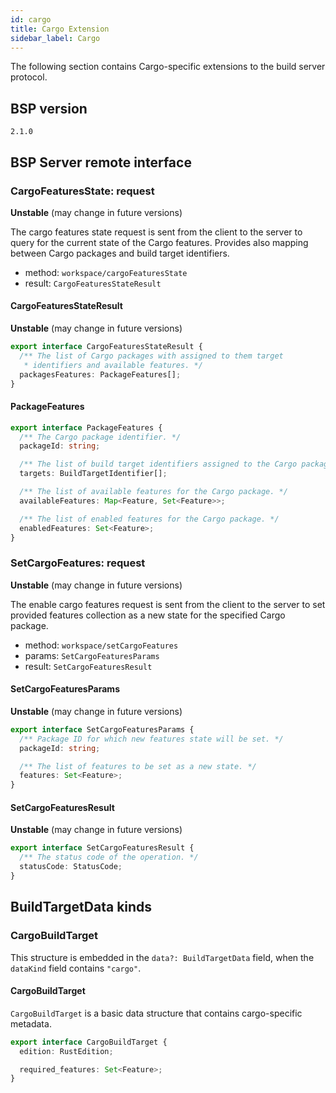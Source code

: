 ```yaml
---
id: cargo
title: Cargo Extension
sidebar_label: Cargo
---
```


The following section contains Cargo-specific extensions to the build server
protocol.

## BSP version

`2.1.0`

## BSP Server remote interface

### CargoFeaturesState: request

**Unstable** (may change in future versions)

The cargo features state request is sent from the client to the server to
query for the current state of the Cargo features. Provides also mapping
between Cargo packages and build target identifiers.

- method: `workspace/cargoFeaturesState`
- result: `CargoFeaturesStateResult`

#### CargoFeaturesStateResult

**Unstable** (may change in future versions)

```ts
export interface CargoFeaturesStateResult {
  /** The list of Cargo packages with assigned to them target
   * identifiers and available features. */
  packagesFeatures: PackageFeatures[];
}
```

#### PackageFeatures

```ts
export interface PackageFeatures {
  /** The Cargo package identifier. */
  packageId: string;

  /** The list of build target identifiers assigned to the Cargo package. */
  targets: BuildTargetIdentifier[];

  /** The list of available features for the Cargo package. */
  availableFeatures: Map<Feature, Set<Feature>>;

  /** The list of enabled features for the Cargo package. */
  enabledFeatures: Set<Feature>;
}
```

### SetCargoFeatures: request

**Unstable** (may change in future versions)

The enable cargo features request is sent from the client to the server to
set provided features collection as a new state for
the specified Cargo package.

- method: `workspace/setCargoFeatures`
- params: `SetCargoFeaturesParams`
- result: `SetCargoFeaturesResult`

#### SetCargoFeaturesParams

**Unstable** (may change in future versions)

```ts
export interface SetCargoFeaturesParams {
  /** Package ID for which new features state will be set. */
  packageId: string;

  /** The list of features to be set as a new state. */
  features: Set<Feature>;
}
```

#### SetCargoFeaturesResult

**Unstable** (may change in future versions)

```ts
export interface SetCargoFeaturesResult {
  /** The status code of the operation. */
  statusCode: StatusCode;
}
```

## BuildTargetData kinds

### CargoBuildTarget

This structure is embedded in
the `data?: BuildTargetData` field, when
the `dataKind` field contains `"cargo"`.

#### CargoBuildTarget

`CargoBuildTarget` is a basic data structure that contains
cargo-specific metadata.

```ts
export interface CargoBuildTarget {
  edition: RustEdition;

  required_features: Set<Feature>;
}
```

